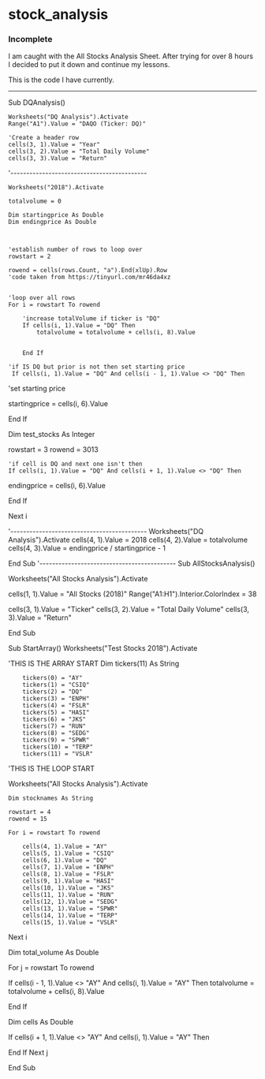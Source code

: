 # stock_analysis

### Incomplete

I am caught with the All Stocks Analysis Sheet. After trying for over 8 hours I decided to put it down and continue my lessons.

This is the code I have currently.

-----------------------------------------------------------

Sub DQAnalysis()

    Worksheets("DQ Analysis").Activate
    Range("A1").Value = "DAQO (Ticker: DQ)"

    'Create a header row
    cells(3, 1).Value = "Year"
    cells(3, 2).Value = "Total Daily Volume"
    cells(3, 3).Value = "Return"


'-------------------------------------------

    Worksheets("2018").Activate
    
    totalvolume = 0
    
    Dim startingprice As Double
    Dim endingprice As Double
    
    
    
    'establish number of rows to loop over
    rowstart = 2
    
    rowend = cells(rows.Count, "a").End(xlUp).Row
    'code taken from https://tinyurl.com/mr46da4xz
    
    
    'loop over all rows
    For i = rowstart To rowend
    
        'increase totalVolume if ticker is "DQ"
        If cells(i, 1).Value = "DQ" Then
            totalvolume = totalvolume + cells(i, 8).Value
            
            
        End If
        
    'if IS DQ but prior is not then set starting price
     If cells(i, 1).Value = "DQ" And cells(i - 1, 1).Value <> "DQ" Then
 
 'set starting price
 
startingprice = cells(i, 6).Value

End If

Dim test_stocks As Integer

rowstart = 3
rowend = 3013



    'if cell is DQ and next one isn't then
    If cells(i, 1).Value = "DQ" And cells(i + 1, 1).Value <> "DQ" Then

endingprice = cells(i, 6).Value
 
 End If
 
 Next i
 

'-------------------------------------------
Worksheets("DQ Analysis").Activate
    cells(4, 1).Value = 2018
    cells(4, 2).Value = totalvolume
    cells(4, 3).Value = endingprice / startingprice - 1

End Sub
'-------------------------------------------
Sub AllStocksAnalysis()

Worksheets("All Stocks Analysis").Activate

cells(1, 1).Value = "All Stocks (2018)"
Range("A1:H1").Interior.ColorIndex = 38

cells(3, 1).Value = "Ticker"
cells(3, 2).Value = "Total Daily Volume"
cells(3, 3).Value = "Return"

End Sub


Sub StartArray()
Worksheets("Test Stocks 2018").Activate


'THIS IS THE ARRAY START
    Dim tickers(11) As String
    
        tickers(0) = "AY"
        tickers(1) = "CSIQ"
        tickers(2) = "DQ"
        tickers(3) = "ENPH"
        tickers(4) = "FSLR"
        tickers(5) = "HASI"
        tickers(6) = "JKS"
        tickers(7) = "RUN"
        tickers(8) = "SEDG"
        tickers(9) = "SPWR"
        tickers(10) = "TERP"
        tickers(11) = "VSLR"




'THIS IS THE LOOP START

Worksheets("All Stocks Analysis").Activate
  
    Dim stocknames As String
    
    rowstart = 4
    rowend = 15
    
    For i = rowstart To rowend
    
        cells(4, 1).Value = "AY"
        cells(5, 1).Value = "CSIQ"
        cells(6, 1).Value = "DQ"
        cells(7, 1).Value = "ENPH"
        cells(8, 1).Value = "FSLR"
        cells(9, 1).Value = "HASI"
        cells(10, 1).Value = "JKS"
        cells(11, 1).Value = "RUN"
        cells(12, 1).Value = "SEDG"
        cells(13, 1).Value = "SPWR"
        cells(14, 1).Value = "TERP"
        cells(15, 1).Value = "VSLR"
        
   Next i
    


 Dim total_volume As Double
 
For j = rowstart To rowend


If cells(i - 1, 1).Value <> "AY" And cells(i, 1).Value = "AY" Then
    totalvolume = totalvolume + cells(i, 8).Value
    
End If

Dim cells As Double

If cells(i + 1, 1).Value <> "AY" And cells(i, 1).Value = "AY" Then
    
    
    


End If
Next j

End Sub
